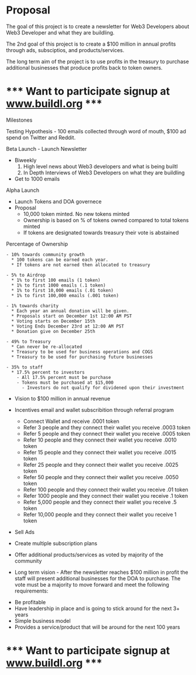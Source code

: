 # Proposal

The goal of this project is to create a newsletter for Web3 Developers about Web3 Developer and what they are buildling. 

The 2nd goal of this project is to create a $100 million in annual profits through ads, subsciptios, and products/services. 

The long term aim of the project is to use profits in the treasury to purchase additional businesses that produce profits back to token owners. 

# *** Want to participate signup at www.buildl.org ***

Milestones 

Testing Hypothesis - 100 emails collected through word of mouth, $100 ad spend on Twitter and Reddit. 

Beta Launch - Launch Newsletter 
- Biweekly 
    1) High level news about Web3 developers and what is being builtl
    2) In Depth Interviews of Web3 Developers on what they are buildling 
- Get to 1000 emails 

Alpha Launch 
- Launch Tokens and DOA governece 
- Proposal 
  * 10,000 token minted. No new tokens minted 
  * Ownership is based on % of tokens owned compared to total tokens minted 
  * If tokens are designated towards treasury their vote is abstained 
  
 Percentage of Ownership 
  
    - 10% towards community growth 
      * 100 tokens can be earned each year. 
      * If tokens are not earned then allocated to treasury 
      
    - 5% to Airdrop
      * 1% to first 100 emails (1 token)
      * 1% to first 1000 emails (.1 token)
      * 1% to first 10,000 emails (.01 token)
      * 1% to first 100,000 emails (.001 token) 
      
    - 1% towards charity 
      * Each year an annual donation will be given. 
      * Proposals start on December 1st 12:00 AM PST
      * Voting starts on December 15th
      * Voting Ends December 23rd at 12:00 AM PST
      * Donation give on December 25th 
      
    - 49% to Treasury 
      * Can never be re-allocated 
      * Treasury to be used for business operations and COGS
      * Treasury to be used for purchasing future businesses 
      
    - 35% to staff
      * 17.5% percent to investors 
        - All 17.5% percent must be purchase
        - Tokens must be purchased at $15,000
          - Investors do not qualify for dividened upon their investment 
          
 * Vision to $100 million in annual revenue 
  - Incentives email and wallet subscribition through referral program 
    * Connect Wallet and receive .0001 token 
    * Refer 3 people and they connect their wallet you receive .0003 token
    * Refer 5 people and they connect their wallet you receive .0005 token
    * Refer 10 people and they connect their wallet you receive .0010 token
    * Refer 15 people and they connect their wallet you receive .0015 token
    * Refer 25 people and they connect their wallet you receive .0025 token
    * Refer 50 people and they connect their wallet you receive .0050 token
    * Refer 100 people and they connect their wallet you receive .01 token
    * Refer 1000 people and they connect their wallet you receive .1 token
    * Refer 5,000 people and they connect their wallet you receive .5 token
    * Refer 10,000 people and they connect their wallet you receive 1 token
    
  - Sell Ads 
  - Create multiple subscription plans 
  - Offer additional products/services as voted by majority of the community
  
 * Long term vision - After the newsletter reaches $100 million in profit the staff will present additional businesses for the DOA to purchase. The vote must be a majority to move forward and meet the following requirements: 
  - Be profitable 
  - Have leadership in place and is going to stick around for the next 3+ years
  - Simple business model 
  - Provides a service/product that will be around for the next 100 years 
  
  # *** Want to participate signup at www.buildl.org ***
